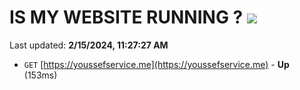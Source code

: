 # IS MY WEBSITE RUNNING ? [![](https://img.shields.io/static/v1?label=Sponsor&message=%E2%9D%A4&logo=GitHub&color=%23fe8e86)](https://github.com/sponsors/<username>)

Last updated: **2/15/2024, 11:27:27 AM**

- `GET` [https://youssefservice.me](https://youssefservice.me) - **Up** (153ms)
